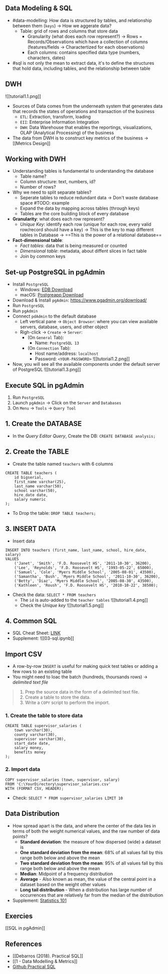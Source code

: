 ## Data Modeling & SQL
- #data-modelling: How data is structured by tables, and relationship between them (`keys`) -> How we aggerate data? 
	- Table: grid of rows and columns that store data
		- Granularity (what does each row represent?) -> Rows = Records/Observations which have a collection of columns (features/fields -> Charactertized for each observations)
		- Each columns: contains specified data type (numbers, characters, dates)
- #sql is not only the mean to extract data, it's to define the structures that hold data, including tables, and the relationship between table 

## DWH
![[tutorial1.1.png]]
- Sources of Data comes from the underneath system that generates data that records the states of operations and transaction of the business
	- `ETL`: Extraction, transform, loading
	- `EII`: Enterprise Information Integration
	- `DWH`: Data Warehouse that enables the reportings, visualizations, OLAP (Analytical Processing) of the business
- The data from DWH is to construct key metrics of the business -> [[Metrics Design]]

## Working with DWH
- Understanding tables is fundamental to understanding the database 
	- Table name?
	- Column structure: text, numbers, id?
	- Number of rows?
- Why we need to split separate tables?
	- Seperate tables to reduce redundant data -> Don't waste database space #TODO: example
	- Expand the data by mapping across tables (through keys)
	- Tables are the core building block of every database
- **Granularity**: what does each row represent?
	- *Unique Key*: identify each row (unique for each row, every valid row/record should have a key) -> This is the key to map different tables in Database -> ==This is the power of a relational database== 
- **Fact-dimensional table**:
	- *Fact tables*: data that is being measured or counted
	- *Dimensional table*: metadata, about diffent slices in fact table 
	- Join by common keys

## Set-up PostgreSQL in pgAdmin
- Install `PostgreSQL`
	- Windows: [EDB Download](https://www.enterprisedb.com/software-downloads-postgres)
	- macOS: [Postgreapp Download](http://postgresapp.com/)
- Download & Install `pgAdmin`: https://www.pgadmin.org/download/
- Run `PostgreSQL` 
- Run `pgAdmin`
- Connect `pdAdmin` to the default database
	- Left vertical pane -> `Object Browser`: where you can view available servers, database, users, and other object
	- Righ-click -> `Create` -> `Server`:
		- (On `General` Tab):
			- Name: `PostgreSQL 13` 
		- (On `Connection` Tab):
			- Host name/address: `localhost`
			- Password: `<YOUR-PASSWORD>`
			![[tutorial1.2.png]]
- Now, you will see all the available components under the default server of PostgreSQL
	![[tutorial1.3.png]]

## Execute SQL in pgAdmin
1. Run `PostgreSQL`
2. Launch `pgAdmin` -> Click on the `Server` and `Databases`
3. On `Menu` -> `Tools` -> `Query Tool`

## 1. Create the DATABASE
- In the *Query Editor Query*, Create the DB: `CREATE DATABASE analysis;`

## 2. Create the TABLE
- Create the table named `teachers` with 6 columns
```
CREATE TABLE teachers (
	id bigserial,
	first_name varchar(25),
	last_name varchar(50),
	school varchar(50),
	hire_date date,
	salary numeric
);
```
- To Drop the table: `DROP TABLE teachers;`

## 3. INSERT DATA
- Insert data
```
INSERT INTO teachers (first_name, last_name, school, hire_date, salary)
VALUES 
	('Janet', 'Smith', 'F.D. Roosevelt HS', '2011-10-30', 36200),
	('Lee', 'Reynolds', 'F.D. Roosevelt HS', '1993-05-22', 65000),
	('Samuel', 'Cole', 'Myers Middle School', '2005-08-01', 43500),
	('Samantha', 'Bush', 'Myers Middle School', '2011-10-30', 36200),
	('Betty', 'Diaz', 'Myers Middle School', '2005-08-30', 43500),
	('Kathleen', 'Roush', 'F.D. Roosevelt HS', '2010-10-22', 38500);
```
- Check the data: `SELECT * FROM teachers`
	- The `id` is auto-added to the `teacher tables`
	![[tutorial1.4.png]]
	- Check the *Unique key*
	![[tutorial1.5.png]]
	
## 4. Common SQL 
- SQL Cheat Sheet: [LINK](https://www.sqltutorial.org/sql-cheat-sheet/)
- Supplement: ![[03-sql.ipynb]]

## Import CSV 
- A row-by-row `INSERT` is useful for making quick test tables or adding a few rows to an existing table
- You might need to loac the batch (hundreds, thoursands rows) -> *delimited text file*
> 1. Prep the source data in the form of a delimited text file.
> 2. Create a table to store the data.
> 3. Write a `COPY` script to perform the import.

### 1. Create the table to store data
```
CREATE TABLE supervisor_salaries (
	town varchar(30),
	county varchar(30),
	supervisor varchar(30),
	start_date date,
	salary money,
	benefits money
);
```
### 2. Import data
```
COPY supervisor_salaries (town, supervisor, salary)
FROM 'C:\YourDirectory\supervisor_salaries.csv'
WITH (FORMAT CSV, HEADER);
```
- Check: `SELECT * FROM supervisor_salaries LIMIT 10`

## Data Distribution
- How spread apart is the data, and where the center of the data lies in terms of both the weight numerical values, and the raw number of data points?
	- **Standard deviation**: the measure of how dispersed (wide) a dataset is
	- **One standard deviation from the mean**: 68% of all values fall by this range both below and above the mean
	- **Two standard deviation from the mean**: 95% of all values fall by this range both below and above the mean
	- **Median**: Midpoint of a frequency distribution
	- **Average** - Also known as mean, the value of the central point in a dataset based on the weight other values
	- **Long tail distribution** - When a distribution has large number of occurrences that are relatively far from the median of the distribution
- Supplement: [Statistics 101](https://www.youtube.com/watch?v=8YLvF5ztH90)

## Exercies
[[SQL in pgAdmin]]

## References
- [[Debarros (2018). Practical SQL]]
- [[1 - Data Modelling & Metrics]]
- [Github Practical SQL](https://github.com/anthonydb/practical-sql)